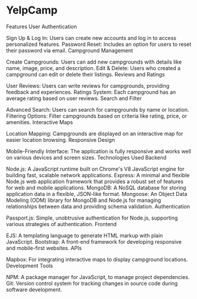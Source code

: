 <h1>YelpCamp</h1>

Features
User Authentication

Sign Up & Log In: Users can create new accounts and log in to access personalized features.
Password Reset: Includes an option for users to reset their password via email.
Campground Management

Create Campgrounds: Users can add new campgrounds with details like name, image, price, and description.
Edit & Delete: Users who created a campground can edit or delete their listings.
Reviews and Ratings

User Reviews: Users can write reviews for campgrounds, providing feedback and experiences.
Ratings System: Each campground has an average rating based on user reviews.
Search and Filter

Advanced Search: Users can search for campgrounds by name or location.
Filtering Options: Filter campgrounds based on criteria like rating, price, or amenities.
Interactive Maps

Location Mapping: Campgrounds are displayed on an interactive map for easier location browsing.
Responsive Design

Mobile-Friendly Interface: The application is fully responsive and works well on various devices and screen sizes.
Technologies Used
Backend

Node.js: A JavaScript runtime built on Chrome's V8 JavaScript engine for building fast, scalable network applications.
Express: A minimal and flexible Node.js web application framework that provides a robust set of features for web and mobile applications.
MongoDB: A NoSQL database for storing application data in a flexible, JSON-like format.
Mongoose: An Object Data Modeling (ODM) library for MongoDB and Node.js for managing relationships between data and providing schema validation.
Authentication

Passport.js: Simple, unobtrusive authentication for Node.js, supporting various strategies of authentication.
Frontend

EJS: A templating language to generate HTML markup with plain JavaScript.
Bootstrap: A front-end framework for developing responsive and mobile-first websites.
APIs

Mapbox: For integrating interactive maps to display campground locations.
Development Tools

NPM: A package manager for JavaScript, to manage project dependencies.
Git: Version control system for tracking changes in source code during software development.

